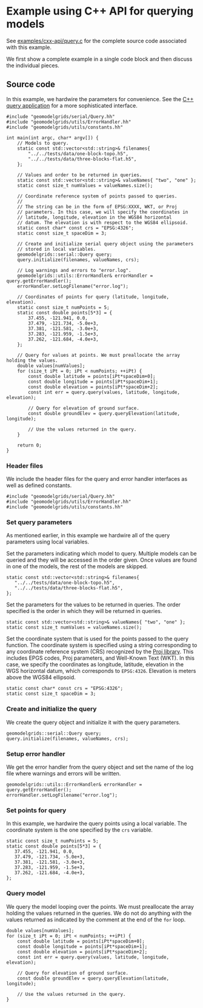 # Example using C++ API for querying models

See [examples/cxx-api/query.c](https://github.com/baagaard-usgs/geomodelgrids/blob/master/examples/c-api/query.c) for the complete source code associated with this example.

We first show a complete example in a single code block and then discuss the individual pieces.

## Source code

In this example, we hardwire the parameters for convenience. See the [C++ query application](https://github.com/baagaard-usgs/geomodelgrids/blob/master/libsrc/geomodelgrids/apps/Query.cc) for a more sophisticated interface.

```{code-block} c++
#include "geomodelgrids/serial/Query.hh"
#include "geomodelgrids/utils/ErrorHandler.hh"
#include "geomodelgrids/utils/constants.hh"

int main(int argc, char* argv[]) {
    // Models to query.
    static const std::vector<std::string>& filenames{
        "../../tests/data/one-block-topo.h5",
        "../../tests/data/three-blocks-flat.h5",
    };

    // Values and order to be returned in queries.
    static const std::vector<std::string>& valueNames{ "two", "one" };
    static const size_t numValues = valueNames.size();

    // Coordinate reference system of points passed to queries.
    //
    // The string can be in the form of EPSG:XXXX, WKT, or Proj
    // parameters. In this case, we will specify the coordinates in
    // latitude, longitude, elevation in the WGS84 horizontal
    // datum. The elevation is with respect to the WGS84 ellipsoid.
    static const char* const crs = "EPSG:4326";
    static const size_t spaceDim = 3;
	
    // Create and initialize serial query object using the parameters
    // stored in local variables.
    geomodelgrids::serial::Query query;
    query.initialize(filenames, valueNames, crs);

    // Log warnings and errors to "error.log".
    geomodelgrids::utils::ErrorHandler& errorHandler = query.getErrorHandler();
    errorHandler.setLogFilename("error.log");

    // Coordinates of points for query (latitude, longitude, elevation).
    static const size_t numPoints = 5;
    static const double points[5*3] = {
        37.455, -121.941, 0.0,
        37.479, -121.734, -5.0e+3,
        37.381, -121.581, -3.0e+3,
        37.283, -121.959, -1.5e+3,
        37.262, -121.684, -4.0e+3,
    };

    // Query for values at points. We must preallocate the array holding the values.
    double values[numValues];
    for (size_t iPt = 0; iPt < numPoints; ++iPt) {
        const double latitude = points[iPt*spaceDim+0];
        const double longitude = points[iPt*spaceDim+1];
        const double elevation = points[iPt*spaceDim+2];
        const int err = query.query(values, latitude, longitude, elevation);

        // Query for elevation of ground surface.
        const double groundElev = query.queryElevation(latitude, longitude);

        // Use the values returned in the query.
    }

    return 0;
}
```

### Header files

We include the header files for the query and error handler interfaces as well as defined constants.

```{code-block} c++
#include "geomodelgrids/serial/Query.hh"
#include "geomodelgrids/utils/ErrorHandler.hh"
#include "geomodelgrids/utils/constants.hh"
```

### Set query parameters

As mentioned earlier, in this example we hardwire all of the query parameters using local variables.

Set the parameters indicating which model to query.
Multiple models can be queried and they will be accessed in the order given.
Once values are found in one of the models, the rest of the models are skipped.

```{code-block} c++
static const std::vector<std::string>& filenames{
   "../../tests/data/one-block-topo.h5",
   "../../tests/data/three-blocks-flat.h5",
};
```

Set the parameters for the values to be returned in queries. The order specified is the order in which they will be returned in queries.

```{code-block} c++
static const std::vector<std::string>& valueNames{ "two", "one" };
static const size_t numValues = valueNames.size();
```

Set the coordinate system that is used for the points passed to the query function.
The coordinate system is specified using a string corresponding to any coordinate reference system (CRS) recognized by the [Proj library](https://proj.org).
This includes EPGS codes, Proj parameters, and Well-Known Text (WKT).
In this case, we specify the coordinates as longitude, latitude, elevation in the WGS horizontal datum, which corresponds to `EPSG:4326`.
Elevation is meters above the WGS84 ellipsoid.

```{code-block} c++
static const char* const crs = "EPSG:4326";
static const size_t spaceDim = 3;
```

### Create and initialize the query

We create the query object and initialize it with the query parameters.

```{code-block} c++
geomodelgrids::serial::Query query;
query.initialize(filenames, valueNames, crs);
```

### Setup error handler

We get the error handler from the query object and set the name of the log file where warnings and errors will be written.

```{code-block} c++
geomodelgrids::utils::ErrorHandler& errorHandler = query.getErrorHandler();
errorHandler.setLogFilename("error.log");
```

### Set points for query

In this example, we hardwire the query points using a local variable.
The coordinate system is the one specified by the `crs` variable.

```{code-block} c++
static const size_t numPoints = 5;
static const double points[5*3] = {
   37.455, -121.941, 0.0,
   37.479, -121.734, -5.0e+3,
   37.381, -121.581, -3.0e+3,
   37.283, -121.959, -1.5e+3,
   37.262, -121.684, -4.0e+3,
};
```

### Query model

We query the model looping over the points.
We must preallocate the array holding the values returned in the queries.
We do not do anything with the values returned as indicated by the comment at the end of the `for` loop.

```{code-block} c++
double values[numValues];
for (size_t iPt = 0; iPt < numPoints; ++iPt) {
    const double latitude = points[iPt*spaceDim+0];
    const double longitude = points[iPt*spaceDim+1];
    const double elevation = points[iPt*spaceDim+2];
    const int err = query.query(values, latitude, longitude, elevation);

    // Query for elevation of ground surface.
    const double groundElev = query.queryElevation(latitude, longitude);

    // Use the values returned in the query.
}
```
